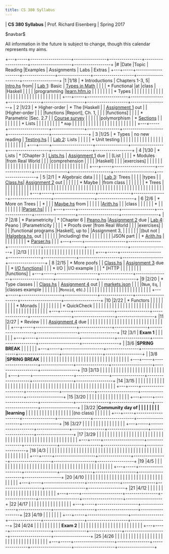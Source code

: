 ```yaml
---
title: CS 380 Syllabus
---
```


<div id="header">

| **CS 380 Syllabus**
| Prof. Richard Eisenberg
| Spring 2017

</div>

\$navbar\$

All information in the future is subject to change, though this calendar
represents my aims.

+---+-----+--------------------+----------------+----------------+--------------------+--------------------+------------------+
|\# |Date |Topic               | Reading        |Examples        |  Assignments       |   Labs             |  Extras          |
+---+-----+--------------------+----------------+----------------+--------------------+--------------------+------------------+
|1  |1/18 | * Introductions    | Chapters 1-3, 5| [Intro.hs] from|                    |  [Lab 1]\: Basic   | [Types in Math]  |
|   |     | * Functional       |at              |class           |                    |Haskell             |                  |
|   |     |programming         |[learn.hfm.io]  |                |                    |                    |                  |
|   |     | * Types            |                |                |                    |                    |                  |
|   |     |                    |                |                |                    |                    |                  |
|   |     |                    |                |                |                    |                    |                  |
|   |     |                    |                |                |                    |                    |                  |
+---+-----+--------------------+----------------+----------------+--------------------+--------------------+------------------+
| 2 |1/23 | * Higher-order     | * The [Haskell |                | [Assignment 1] out |                    | [Higher-order    |
|   |     |functions           |Report], Ch. 1, |                |                    |                    |functions]        |
|   |     | * Parametric       |Sec. 2.7        |                | [Course survey]    |                    |                  |
|   |     |polymorphism        | * [Sections]   |                |                    |                    |                  |
|   |     | * Lists            |                |                |                    |                    |                  |
|   |     | * `map`            |                |                |                    |                    |                  |
|   |     |                    |                |                |                    |                    |                  |
|   |     |                    |                |                |                    |                    |                  |
+---+-----+--------------------+----------------+----------------+--------------------+--------------------+------------------+
| 3 |1/25 | * Types            | no new reading | [Testing.hs]   |                    |  [Lab 2]\: Lists   |                  |
|   |     | * Unit testing     |                |                |                    |                    |                  |
|   |     |                    |                |                |                    |                    |                  |
|   |     |                    |                |                |                    |                    |                  |
+---+-----+--------------------+----------------+----------------+--------------------+--------------------+------------------+
| 4 |1/30 | * Lists            | * [Chapter 3   | [Lists.hs]     | [Assignment 1] due |                    | [List            |
|   |     | * Modules          |from Real World |                |                    |                    |comprehension     |
|   |     |                    |Haskell]        |                |                    |                    |exercises]        |
|   |     |                    |                |                |                    |                    |                  |
|   |     |                    |                |                |                    |                    |                  |
|   |     |                    |                |                |                    |                    |                  |
|   |     |                    |                |                |                    |                    |                  |
+---+-----+--------------------+----------------+----------------+--------------------+--------------------+------------------+
| 5 |2/1  | * Algebraic data   |                |                |                    | [Lab 3]\: Trees    |                  |
|   |     |types               |                | [Class.hs][05c]| [Assignment 2] out |                    |                  |
|   |     | * Maybe            |                |from class      |                    |                    |                  |
|   |     | * Trees            |                |                |                    |                    |                  |
|   |     |                    |                |                |                    |                    |                  |
|   |     |                    |                |                |                    |                    |                  |
|   |     |                    |                |                |                    |                    |                  |
|   |     |                    |                |                |                    |                    |                  |
|   |     |                    |                |                |                    |                    |                  |
|   |     |                    |                |                |                    |                    |                  |
|   |     |                    |                |                |                    |                    |                  |
+---+-----+--------------------+----------------+----------------+--------------------+--------------------+------------------+
| 6 |2/6  | * More on Trees    |                | *              |                    |                    | [Maybe.hs] from  |
|   |     |                    |                |[Arith.hs][ar1] |                    |                    |class             |
|   |     |                    |                | *              |                    |                    |                  |
|   |     |                    |                |[Parser.hs][pa1]|                    |                    |                  |
+---+-----+--------------------+----------------+----------------+--------------------+--------------------+------------------+
| 7 |2/8  | * Parametricity    | * [Chapter 6   | [Peano.hs]     |[Assignment 2] due  | [Lab 4]\: Peano    | [Parametricity   |
|   |     | * Proofs over      |from Real World |                |                    |                    |exercises]        |
|   |     |functional programs |Haskell], up to |                |Assignment 3,       |                    |                  |
|   |     |                    |(but not        |                |[Halgebra.hs], out  |                    |                  |
|   |     |                    |including) the  |                |                    |                    |                  |
|   |     |                    |JSON part       |                | * [Arith.hs][ar2]  |                    |                  |
|   |     |                    |                |                | * [Parser.hs][pa2] |                    |                  |
+---+-----+--------------------+----------------+----------------+--------------------+--------------------+------------------+
|   |2/13 |                    |                |                |                    |                    |                  |
|   |     |                    |                |                |                    |                    |                  |
|   |     |                    |                |                |                    |                    |                  |
+---+-----+--------------------+----------------+----------------+--------------------+--------------------+------------------+
| 8 |2/15 | * More poofs       |                | [Class.hs][c8] | [Assignment 3] due |                    | * [I/O functions]|
|   |     | * I/O              |                |I/O example     |                    |                    | * [HTTP          |
|   |     |                    |                |                |                    |                    |functions]        |
+---+-----+--------------------+----------------+----------------+--------------------+--------------------+------------------+
|9  |2/20 | * Type classes     |                | [Class.hs][c9] | [Assignment 4] out |                    | [markets.json]   |
|   |     |(`Num`, `Eq`,       |                |classes example |                    |                    |                  |
|   |     |`Monoid`, etc.)     |                |                |                    |                    |                  |
|   |     |                    |                |                |                    |                    |                  |
|   |     |                    |                |                |                    |                    |                  |
+---+-----+--------------------+----------------+----------------+--------------------+--------------------+------------------+
|10 |2/22 | * Functors         |                |                |                    |                    |                  |
|   |     | * Monads           |                |                |                    |                    |                  |
|   |     | * QuickCheck       |                |                |                    |                    |                  |
|   |     |                    |                |                |                    |                    |                  |
|   |     |                    |                |                |                    |                    |                  |
|   |     |                    |                |                |                    |                    |                  |
|   |     |                    |                |                |                    |                    |                  |
+---+-----+--------------------+----------------+----------------+--------------------+--------------------+------------------+
|11 |2/27 | * Review           |                |                | [Assignment 4] due |                    |                  |
|   |     |                    |                |                |                    |                    |                  |
|   |     |                    |                |                |                    |                    |                  |
|   |     |                    |                |                |                    |                    |                  |
+---+-----+--------------------+----------------+----------------+--------------------+--------------------+------------------+
|12 |3/1  |  **Exam 1**        |                |                |                    |                    |                  |
+---+-----+--------------------+----------------+----------------+--------------------+--------------------+------------------+
|   |3/6  |**SPRING BREAK**    |                |                |                    |                    |                  |
+---+-----+--------------------+----------------+----------------+--------------------+--------------------+------------------+
|   |3/8  |**SPRING BREAK**    |                |                |                    |                    |                  |
|   |     |                    |                |                |                    |                    |                  |
|   |     |                    |                |                |                    |                    |                  |
|   |     |                    |                |                |                    |                    |                  |
+---+-----+--------------------+----------------+----------------+--------------------+--------------------+------------------+
|13 |3/13 |                    |                |                |                    |                    |                  |
|   |     |                    |                |                |                    |                    |                  |
|   |     |                    |                |                |                    |                    |                  |
+---+-----+--------------------+----------------+----------------+--------------------+--------------------+------------------+
|14 |3/15 |                    |                |                |                    |                    |                  |
|   |     |                    |                |                |                    |                    |                  |
|   |     |                    |                |                |                    |                    |                  |
|   |     |                    |                |                |                    |                    |                  |
|   |     |                    |                |                |                    |                    |                  |
|   |     |                    |                |                |                    |                    |                  |
+---+-----+--------------------+----------------+----------------+--------------------+--------------------+------------------+
|15 |3/20 |                    |                |                |                    |                    |                  |
|   |     |                    |                |                |                    |                    |                  |
+---+-----+--------------------+----------------+----------------+--------------------+--------------------+------------------+
|   |3/22 |**Community day of  |                |                |                    |                    |                  |
|   |     |learning**          |                |                |                    |                    |                  |
|   |     |                    |                |                |                    |                    |                  |
|   |     |(no class)          |                |                |                    |                    |                  |
+---+-----+--------------------+----------------+----------------+--------------------+--------------------+------------------+
|16 |3/27 |                    |                |                |                    |                    |                  |
|   |     |                    |                |                |                    |                    |                  |
+---+-----+--------------------+----------------+----------------+--------------------+--------------------+------------------+
|17 |3/29 |                    |                |                |                    |                    |                  |
|   |     |                    |                |                |                    |                    |                  |
|   |     |                    |                |                |                    |                    |                  |
|   |     |                    |                |                |                    |                    |                  |
|   |     |                    |                |                |                    |                    |                  |
|   |     |                    |                |                |                    |                    |                  |
+---+-----+--------------------+----------------+----------------+--------------------+--------------------+------------------+
|18 |4/3  |                    |                |                |                    |                    |                  |
|   |     |                    |                |                |                    |                    |                  |
|   |     |                    |                |                |                    |                    |                  |
|   |     |                    |                |                |                    |                    |                  |
|   |     |                    |                |                |                    |                    |                  |
|   |     |                    |                |                |                    |                    |                  |
+---+-----+--------------------+----------------+----------------+--------------------+--------------------+------------------+
|19 |4/5  |                    |                |                |                    |                    |                  |
|   |     |                    |                |                |                    |                    |                  |
|   |     |                    |                |                |                    |                    |                  |
|   |     |                    |                |                |                    |                    |                  |
|   |     |                    |                |                |                    |                    |                  |
+---+-----+--------------------+----------------+----------------+--------------------+--------------------+------------------+
|20 |4/10 |                    |                |                |                    |                    |                  |
|   |     |                    |                |                |                    |                    |                  |
|   |     |                    |                |                |                    |                    |                  |
|   |     |                    |                |                |                    |                    |                  |
+---+-----+--------------------+----------------+----------------+--------------------+--------------------+------------------+
|21 |4/12 |                    |                |                |                    |                    |                  |
|   |     |                    |                |                |                    |                    |                  |
|   |     |                    |                |                |                    |                    |                  |
+---+-----+--------------------+----------------+----------------+--------------------+--------------------+------------------+
|22 |4/17 |                    |                |                |                    |                    |                  |
|   |     |                    |                |                |                    |                    |                  |
+---+-----+--------------------+----------------+----------------+--------------------+--------------------+------------------+
|23 |4/19 |                    |                |                |                    |                    |                  |
+---+-----+--------------------+----------------+----------------+--------------------+--------------------+------------------+
|24 |4/24 |                    |                |                |                    |                    |                  |
|   |     | **Exam 2**         |                |                |                    |                    |                  |
|   |     |                    |                |                |                    |                    |                  |
|   |     |                    |                |                |                    |                    |                  |
+---+-----+--------------------+----------------+----------------+--------------------+--------------------+------------------+
|25 |4/26 |                    |                |                |                    |                    |                  |
|   |     |                    |                |                |                    |                    |                  |
|   |     |                    |                |                |                    |                    |                  |
|   |     |                    |                |                |                    |                    |                  |
+---+-----+--------------------+----------------+----------------+--------------------+--------------------+------------------+
	 

[learn.hfm.io]: http://learn.hfm.io/
[Types in math]: 01/types.pdf
[Lab 1]: labs/Lab01.hs
[Haskell Report]: https://www.haskell.org/onlinereport/haskell2010/
[Sections]: https://wiki.haskell.org/Section_of_an_infix_operator
[Assignment 1]: hw01/Intro.hs
[Higher-order functions]: 02/exercises.pdf
[Intro.hs]: 01/Intro.hs
[Course survey]: https://docs.google.com/forms/d/e/1FAIpQLScwTPjvehHXtIR0j14ygq_72_ZULOFhajYMp_d79621bT1lRA/viewform
[Testing.hs]: 03/Testing.hs
[Lab 2]: labs/Lab02.hs
[Chapter 3 from Real World Haskell]: http://book.realworldhaskell.org/read/defining-types-streamlining-functions.html
[List comprehension exercises]: 04/exercises.pdf
[Lists.hs]: 04/Lists.hs
[Lab 3]: labs/Lab03.hs
[Assignment 2]: hw02/Hw02.hs
[05c]: 05/Class.hs
[ar1]: 06/Arith.hs
[pa1]: 06/Parser.hs
[Maybe.hs]: 06/Maybe.hs
[Chapter 6 from Real World Haskell]: http://book.realworldhaskell.org/read/using-typeclasses.html
[Lab 4]: labs/Lab04.html
[Peano.hs]: 07/Peano.hs
[Parametricity exercises]: 07/parametricity.pdf
[Halgebra.hs]: hw03/Halgebra.hs
[Assignment 3]: hw03/Halgebra.hs
[ar2]: hw03/Arith.hs
[pa2]: hw03/Parser.hs
[c8]: 08/Class.hs
[I/O functions]: http://hackage.haskell.org/package/base-4.9.1.0/docs/System-IO.html
[HTTP functions]: http://hackage.haskell.org/package/HTTP-4000.3.5/docs/Network-HTTP.html
[HTTP example]: 08/Lab.hs
[Assignment 4]: 09/markets.pdf
[markets.json]: 09/markets.json
[c9]: 09/Class.hs
